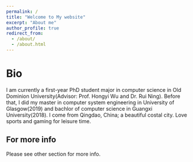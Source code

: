 ```yaml
---
permalink: /
title: "Welcome to My website"
excerpt: "About me"
author_profile: true
redirect_from: 
  - /about/
  - /about.html
---
```




Bio
======
I am currently a first-year PhD student major in computer science in Old Dominion University(Advisor: Prof. Hongyi Wu and Dr. Rui Ning). Before that, I did my master in computer system engineering in University of Glasgow(2019) and bachlor of computer science in Guangxi University(2018). I come from Qingdao, China; a beautiful costal city. Love sports and gaming for leisure time.




For more info
------
Please see other section for more info.
